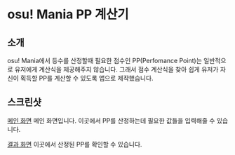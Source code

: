 # osu! Mania PP 계산기

## 소개
osu! Mania에서 등수를 산정할때 필요한 점수인 PP(Perfomance Point)는 일반적으로 유저에게 계산식을 제공해주지 않습니다.
그래서 점수 계산식을 찾아 쉽게 유저가 자신이 획득할 PP를 계산할 수 있도록 앱으로 제작했습니다.

## 스크린샷

[메인 화면](/images/main.png)
메인 화면입니다. 이곳에서 PP를 산정하는데 필요한 값들을 입력해줄 수 있습니다.

[결과 화면](/images/result.png)
이곳에서 산정된 PP를 확인할 수 있습니다.

